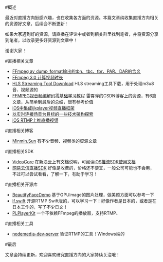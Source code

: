 #概述

最近对直播方向挺感兴趣，也在收集各方面的资源。本篇文章纯收集直播方向相关的资源好文章，后续会不断更新！

如果大家遇到好的资源，请直播在评论中或者到相关群里找到笔者，并将资源分享到笔者，以收录更多好资源到文章中！

谢谢大家！

#直播相关文章

* [FFmpeg av_dump_format输出的tbn、tbc、tbr、PAR、DAR的含义](http://www.jianshu.com/p/5b78a91f1091)
* [FFmpeg 3.0 计算视频时长](http://www.jianshu.com/p/66b13b2b2979)
* [HLS Streaming Tool Download](http://www.henishuo.com/hls-streaming-tool/) HLS streaming工具下载，用于处理m3u8音、视频源的
* [FFMPEG视音频编解码零基础学习教程](http://blog.csdn.net/leixiaohua1020/article/details/15811977)  雷霄骅的CSDN博客上的资源，有6篇文章，从简单到最后的总结，很有参考价值
* [iOS中集成ijkplayer视频直播框架](http://www.jianshu.com/p/1f06b27b3ac0)
* [以实时连接场景为目标的一些技术架构探索](https://segmentfault.com/a/1190000004156991)
* [iOS RTMP上推直播视频](http://liuley.cn/%E6%8A%80%E6%9C%AF/2016/03/15/iOS-rtmp-live-stream)

#直播相关博客

* [Minmin.Sun](http://depthlove.github.io/) 有不少音频、视频类的资源文章


#直播相关SDK

* [VideoCore](https://github.com/leyleo/VideoCore) 在新浪云上有文档说明，可阅读[iOS推流SDK使用文档](https://www.sinacloud.com/doc/live/ios_push_sdk_doc.html)
* [网易云信直播SDK](http://dev.netease.im/docs?doc=devfunc_LiveStreaming) 好像是收费的，价格还不便宜，一般公司可能也不会用，不过可以尝试看看，了解一下，有助于学习！

#直播相关开源库

* [BeautifyFaceDemo](https://github.com/Guikunzhi/BeautifyFaceDemo) 基于GPUImage的图片处理，做美颜方面可以参考一下
* [lf.swift](https://github.com/shogo4405/lf.swift) 开源RTMP Swift版的，可以学习一下！好像作者是日本的，或者是在日本工作的，写了不少日文！
* [PLPlayerKit](https://github.com/pili-engineering/PLPlayerKit) 一个不依赖FFmpeg的播放器，支持RTMP、

#直播相关工具

* [nodemedia-dev-server](http://www.nodemedia.cn/zh/nodemedia-dev-server/) 验证RTMP的工具！Windows端的

#最后

文章会持续更新，欢迎喜欢研究直播方向的大家持续关注哦！

